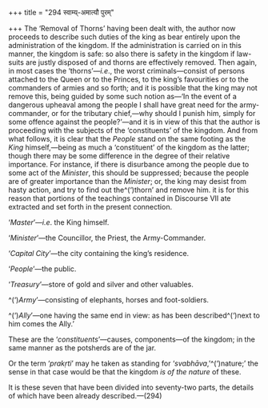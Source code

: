 +++
title = "294 स्वाम्य्-अमात्यौ पुरम्"

+++
The ‘Removal of Thorns’ having been dealt with, the author now proceeds
to describe such duties of the king as bear entirely upon the
administration of the kingdom. If the administration is carried on in
this manner, the kingdom is safe: so also there is safety in the kingdom
if law-suits are justly disposed of and thorns are effectively removed.
Then again, in most cases the ‘thorns’—*i.e*., the worst
criminals—consist of persons attached to the Queen or to the Princes, to
the king’s favourities or to the commanders of armies and so forth; and
it is possible that the king may not remove this, being guided by some
such notion as—‘In the event of a dangerous upheaval among the people I
shall have great need for the army-commander, or for the tributary
chief,—why should I punish him, simply for some offence against the
people?’—and it is in view of this that the author is proceeding with
the subjects of the ‘constituents’ of the kingdom. And from what
follows, it is clear that the *People* stand on the same footing as the
*King* himself,—being as much a ‘constituent’ of the kingdom as the
latter; though there may be some difference in the degree of their
relative importance. For instance, if there is disurbance among the
people due to some act of the *Minister*, this should be suppressed;
because the people are of greater importance than the *Minister*; or,
the king may desist from hasty action, and try to find out the^(‘)thorn’
and remove him. it is for this reason that portions of the teachings
contained in Discourse VII ate extracted and set forth in the present
connection.

‘*Master*’—*i.e*. the King himself.

‘*Minister*’—the Councillor, the Priest, the Army-Commander.

‘*Capital City*’—the city containing the king’s residence.

‘*People*’—the public.

‘*Treasury*’—store of gold and silver and other valuables.

^(‘)*Army*’—consisting of elephants, horses and foot-soldiers.

^(‘)*Ally*’—one having the same end in view: as has been
described^(‘)next to him comes the Ally.’

These are the ‘*constituents*’—causes, components—of the kingdom; in the
same manner as the potsherds are of the jar.

Or the term ‘*prakṛti*’ may he taken as standing for
‘*svabhāva*,’^(‘)nature;’ the sense in that case would be that the
kingdom *is of the nature* of these.

It is these seven that have been divided into seventy-two parts, the
details of which have been already described.—(294)


